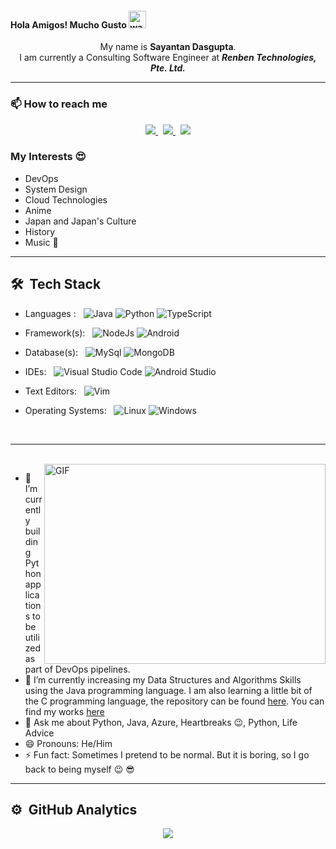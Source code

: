 #### Hola Amigos! Mucho Gusto <img src="./assets/hi.gif" width="28px" alt="waving hand" />
<!-- <p align="left"> <img src="https://komarev.com/ghpvc/?username=Arka2001&label=Profile%20Views&color=blue&style=plastic%22%20alt=%22Arka2001" /> </p> -->

<p align='center'>
  My name is <b>Sayantan Dasgupta</b>.<br/>
  I am currently a Consulting Software Engineer at <b><i>Renben Technologies, Pte. Ltd.</i></b>
</p>
<hr>


### <p>📫 How to reach me</p>

<p align='center'>
  
  <a href="mailto:sayantan.dasgupta21@gmail.com">
  <img src="https://img.shields.io/badge/Gmail-D14836?style=for-the-badge&logo=gmail&logoColor=white">
  </a>&nbsp
  
  <a href="https://www.linkedin.com/in/sayantan-dasgupta01/">
  <img src="https://img.shields.io/badge/LinkedIn-0077B5?style=for-the-badge&logo=linkedin&logoColor=white">
  </a>&nbsp
  
  <a href="https://twitter.com/SayantanWonderB">
    <img src="https://img.shields.io/badge/Twitter-1DA1F2?style=for-the-badge&logo=twitter&logoColor=white">
  </a>
  
</p>

### My Interests :heart_eyes:<br>

- DevOps
- System Design
- Cloud Technologies
- Anime
- Japan and Japan's Culture
- History
- Music :guitar:

<hr>


## **🛠 &nbsp;Tech Stack**

- Languages : &nbsp;
  ![Java](https://img.shields.io/badge/-Java-333333?style=flat&logo=Java&logoColor=007ACC)
  ![Python](https://img.shields.io/badge/-Python-333333?style=flat&logo=Python)
  ![TypeScript](https://img.shields.io/badge/-Typescript-333333?style=flat&logo=Typescript)

- Framework(s): &nbsp;
  ![NodeJs](https://img.shields.io/badge/-NodeJs-333333?style=flat&logo=nodejs&logoColor=007ACC)
  ![Android](https://img.shields.io/badge/-Android-333333?style=flat&logo=android)

- Database(s):  &nbsp;
  ![MySql](https://img.shields.io/badge/-MySql-333333?style=flat&logo=mysql)
  ![MongoDB](https://img.shields.io/badge/-MongoDB%20Atlas-333333?style=flat&logo=mongodb)
  <!-- ![Firestore](https://img.shields.io/badge/-Firestore-333333?style=flat&logo=firebase) -->

- IDEs: &nbsp;
  ![Visual Studio Code](https://img.shields.io/badge/-Visual%20Studio%20Code-333333?style=flat&logo=visual-studio-code&logoColor=007ACC)
  ![Android Studio](https://img.shields.io/badge/-Android%20Studio-333333?style=flat&logo=android-studio)

- Text Editors: &nbsp;
  ![Vim](https://img.shields.io/badge/-Vim-333333?style=flat&logo=vim)
  
- Operating Systems: &nbsp;
  ![Linux](https://img.shields.io/badge/-Linux-333333?style=flat&logo=linux)
  ![Windows](https://img.shields.io/badge/-Windows-333333?style=flat&logo=windows)

<!-- <img align = 'left' alt = 'Python' width='36px' src="https://user-images.githubusercontent.com/55111154/100546857-8ba9c700-3289-11eb-9627-ae469441946b.png"/>

<img align = "left" alt = "C++" width = "46px" src="https://user-images.githubusercontent.com/55111154/100549944-5f4b7600-329c-11eb-8d47-a3d5f47bd248.png" />

<img align="left" alt="Java" width="28px" src= "https://user-images.githubusercontent.com/55111154/100549990-ab96b600-329c-11eb-865d-419e80f8b710.png"/>

<img align="left" alt="Flutter" width="35px" src="https://raw.githubusercontent.com/github/explore/80688e429a7d4ef2fca1e82350fe8e3517d3494d/topics/flutter/flutter.png" />

<img align="left" alt="Dart" width="36px" src="https://raw.githubusercontent.com/github/explore/80688e429a7d4ef2fca1e82350fe8e3517d3494d/topics/dart/dart.png" />

<img align="left" alt="Git" width="32px" src= "https://user-images.githubusercontent.com/55111154/100549956-74280980-329c-11eb-8b47-62b3ea97e5ca.png"/>

<img align="left" alt="VSCode" width="36px" src= "https://user-images.githubusercontent.com/55111154/100549504-41304680-3299-11eb-811c-570aae79deba.png"/> -->


<br/>
<hr>
<br/>

<img align="right" alt="GIF" src="./assets/code.gif" width="450" height="320" />

- :telescope: I’m currently building Python applications to be utilized as part of DevOps pipelines.
- :seedling: I’m currently increasing my Data Structures and Algorithms Skills using the Java programming language. I am also learning a little bit of the C programming language, the repository can be found [here](https://github.com/sayantandasgupta/Learning-C). You can find my works [here](https://github.com/sayantandasgupta?tab=repositories)
- :speech_balloon: Ask me about Python, Java, Azure, Heartbreaks 😉, Python, Life Advice
- 😄 Pronouns: He/Him
- ⚡ Fun fact: Sometimes I pretend to be normal. But it is boring, so I go back to being myself 😉 :sunglasses:
<!-- - :dancing_men: I’m looking to collaborate on ... -->

<hr>

## **⚙️ &nbsp;GitHub Analytics**

<p align = "center">
  <img align="center" src="https://github-readme-streak-stats.herokuapp.com/?user=sayantandasgupta&theme=tokyonight"/>
  <!-- <img align="top" src="https://github-profile-trophy.vercel.app/?username=sayantandasgupta&theme=onedark"> -->
</p>

<br/>

<!-- [![Sayantan's github activity graph](https://activity-graph.herokuapp.com/graph?username=sayantandasgupta&theme=react-dark&custom_title=Sayantan's%20Github%20Graph&area=true&hide_border=true)](https://github.com/ashutosh00710/github-readme-activity-graph) -->



<!--
**Arka2001/Arka2001** is a ✨ _special_ ✨ repository because its `README.md` (this file) appears on your GitHub profile.

Here are some ideas to get you started:


-->
